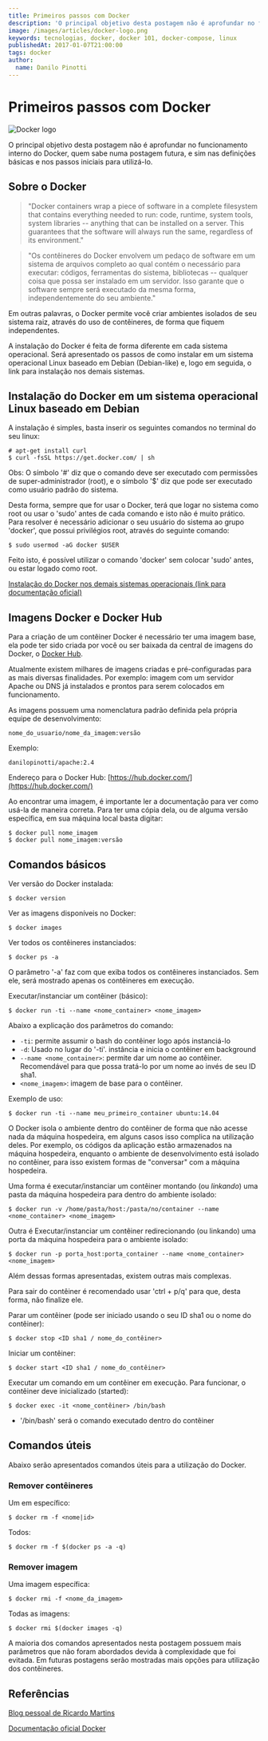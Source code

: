 ```yaml
---
title: Primeiros passos com Docker
description: 'O principal objetivo desta postagem não é aprofundar no funcionamento interno do Docker, e sim nas definições básicas e nos primeiros passos para utilizá-lo.'
image: /images/articles/docker-logo.png
keywords: tecnologias, docker, docker 101, docker-compose, linux
publishedAt: 2017-01-07T21:00:00
tags: docker
author:
  name: Danilo Pinotti
---
```


# Primeiros passos com Docker
![Docker logo](/images/articles/docker-logo.png "Docker")

O principal objetivo desta postagem não é aprofundar no funcionamento interno do Docker, quem sabe numa postagem futura, e sim nas definições básicas e nos passos iniciais para utilizá-lo.

## Sobre o Docker
> "Docker containers wrap a piece of software in a complete filesystem that contains everything needed to run: code, runtime, system tools, system libraries -- anything that can be installed on a server. This guarantees that the software will always run the same, regardless of its environment."

> "Os contêineres do Docker envolvem um pedaço de software em um sistema de arquivos completo ao qual contém o necessário para executar: códigos, ferramentas do sistema, bibliotecas -- qualquer coisa que possa ser instalado em um servidor. Isso garante que o software sempre será executado da mesma forma, independentemente do seu ambiente."

Em outras palavras, o Docker permite você criar ambientes isolados de seu sistema raiz, através do uso de contêineres, de forma que fiquem independentes.

A instalação do Docker é feita de forma diferente em cada sistema operacional. Será apresentado os passos de como instalar em um sistema operacional Linux baseado em Debian (Debian-like) e, logo em seguida, o link para instalação nos demais sistemas.

## Instalação do Docker em um sistema operacional Linux baseado em Debian
A instalação é simples, basta inserir os seguintes comandos no terminal do seu linux:
```
# apt-get install curl
$ curl -fsSL https://get.docker.com/ | sh
```

Obs: O símbolo '#' diz que o comando deve ser executado com permissões de super-administrador (root), e o símbolo '$' diz que pode ser executado como usuário padrão do sistema.

Desta forma, sempre que for usar o Docker, terá que logar no sistema como root ou usar o 'sudo' antes de cada comando e isto não é muito prático. Para resolver é necessário adicionar o seu usuário do sistema ao grupo 'docker', que possui privilégios root, através do seguinte comando:
```
$ sudo usermod -aG docker $USER
```

Feito isto, é possível utilizar o comando 'docker' sem colocar 'sudo' antes, ou estar logado como root.

[Instalação do Docker nos demais sistemas operacionais (link para documentação oficial)](https://docs.docker.com/engine/installation/)

## Imagens Docker e Docker Hub
Para a criação de um contêiner Docker é necessário ter uma imagem base, ela pode ter sido criada por você ou ser baixada da central de imagens do Docker, o [Docker Hub](https://hub.docker.com/).

Atualmente existem milhares de imagens criadas e pré-configuradas para as mais diversas finalidades. Por exemplo: imagem com um servidor Apache ou DNS já instalados e prontos para serem colocados em funcionamento.

As imagens possuem uma nomenclatura padrão definida pela própria equipe de desenvolvimento:

```
nome_do_usuario/nome_da_imagem:versão
```

Exemplo:
```
danilopinotti/apache:2.4
```

Endereço para o Docker Hub: [https://hub.docker.com/](https://hub.docker.com/)

Ao encontrar uma imagem, é importante ler a documentação para ver como usá-la de maneira correta. Para ter uma cópia dela, ou de alguma versão específica, em sua máquina local basta digitar:
```
$ docker pull nome_imagem
$ docker pull nome_imagem:versão
```

## Comandos básicos
Ver versão do Docker instalada:
```
$ docker version
```

Ver as imagens disponíveis no Docker:
```
$ docker images
```

Ver todos os contêineres instanciados:
```
$ docker ps -a
```
O parâmetro '-a' faz com que exiba todos os contêineres instanciados. Sem ele, será mostrado apenas os contêineres em execução.

Executar/instanciar um contêiner (básico):
```
$ docker run -ti --name <nome_container> <nome_imagem>
```
Abaixo a explicação dos parâmetros do comando:

* `-ti`: permite assumir o bash do contêiner logo após instanciá-lo
* `-d`: Usado no lugar do '-ti'. instância e inicia o contêiner em background
* `--name <nome_container>`: permite dar um nome ao contêiner. Recomendável para que possa tratá-lo por um nome ao invés de seu ID sha1.
* `<nome_imagem>`: imagem de base para o contêiner.

Exemplo de uso:
```
$ docker run -ti --name meu_primeiro_container ubuntu:14.04
```

O Docker isola o ambiente dentro do contêiner de forma que não acesse nada da máquina hospedeira, em alguns casos isso complica na utilização deles. Por exemplo, os códigos da aplicação estão armazenados na máquina hospedeira, enquanto o ambiente de desenvolvimento está isolado no contêiner, para isso existem formas de "conversar" com a máquina hospedeira.

Uma forma é executar/instanciar um contêiner montando (ou _linkando_) uma pasta da máquina hospedeira para dentro do ambiente isolado:
```
$ docker run -v /home/pasta/host:/pasta/no/container --name <nome_container> <nome_imagem>
```

Outra é Executar/instanciar um contêiner redirecionando (ou linkando) uma porta da máquina hospedeira para o ambiente isolado:
```
$ docker run -p porta_host:porta_container --name <nome_container> <nome_imagem>
```

Além dessas formas apresentadas, existem outras mais complexas.

Para sair do contêiner é recomendado usar 'ctrl + p/q' para que, desta forma, não finalize ele.

Parar um contêiner (pode ser iniciado usando o seu ID sha1 ou o nome do contêiner):
```
$ docker stop <ID sha1 / nome_do_contêiner>
```

Iniciar um contêiner:
```
$ docker start <ID sha1 / nome_do_contêiner>
```

Executar um comando em um contêiner em execução. Para funcionar, o contêiner deve inicializado (started):
```
$ docker exec -it <nome_contêiner> /bin/bash
```
* '/bin/bash' será o comando executado dentro do contêiner

## Comandos úteis
Abaixo serão apresentados comandos úteis para a utilização do Docker.

### Remover contêineres
Um em específico:
```
$ docker rm -f <nome|id>
```

Todos:
```
$ docker rm -f $(docker ps -a -q)
```

### Remover imagem
Uma imagem específica:
```
$ docker rmi -f <nome_da_imagem>
```

Todas as imagens:
```
$ docker rmi $(docker images -q)
```

A maioria dos comandos apresentados nesta postagem possuem mais parâmetros que não foram abordados devida à complexidade que foi evitada. Em futuras postagens serão mostradas mais opções para utilização dos contêineres.

## Referências
[Blog pessoal de Ricardo Martins](https://www.ricardomartins.com.br/2014/09/11/docker-tutorial-mao-na-massa/)

[Documentação oficial Docker](https://docs.docker.com/)
